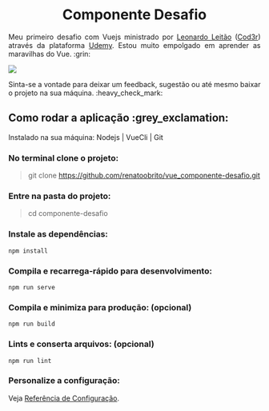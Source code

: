 <h1 align="center">Componente Desafio</h1>
<p align="justify">Meu primeiro desafio com Vuejs ministrado por <a href="https://github.com/leonardomleitao">Leonardo Leitão</a> (<a href="https://www.cod3r.com.br/">Cod3r</a>) através da plataforma <a href="https://www.udemy.com/">Udemy</a>. Estou muito empolgado em aprender as maravilhas do Vue. :grin:</p>

<img src="https://github.com/renatoobrito/vue_componente-desafio/blob/master/src/home_componente_desafio.jpg">

<p>Sinta-se a vontade para deixar um feedback, sugestão ou até mesmo baixar o projeto na sua máquina. :heavy_check_mark:</p>

<h2>Como rodar a aplicação :grey_exclamation:</h2>
<p>Instalado na sua máquina: Nodejs | VueCli | Git</p>

### No terminal clone o projeto:
> git clone https://github.com/renatoobrito/vue_componente-desafio.git

### Entre na pasta do projeto:
> cd componente-desafio

### Instale as dependências:
```
npm install
```

### Compila e recarrega-rápido para desenvolvimento:
```
npm run serve
```

### Compila e minimiza para produção: (opcional)
```
npm run build
```

### Lints e conserta arquivos: (opcional)
```
npm run lint
```

### Personalize a configuração:
Veja [Referência de Configuração](https://cli.vuejs.org/config/).
